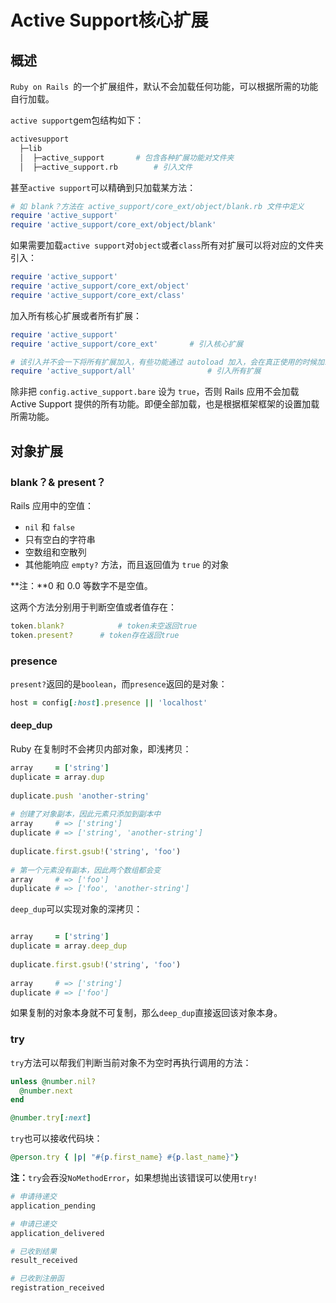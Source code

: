 # Active Support核心扩展

## 概述

`Ruby on Rails `的一个扩展组件，默认不会加载任何功能，可以根据所需的功能自行加载。

`active support`gem包结构如下：

```bash
activesupport
  ├─lib
  │  ├─active_support       # 包含各种扩展功能对文件夹
  │  ├─active_support.rb		# 引入文件
```

甚至`active support`可以精确到只加载某方法：

```ruby
# 如 blank？方法在 active_support/core_ext/object/blank.rb 文件中定义
require 'active_support'
require 'active_support/core_ext/object/blank'
```

如果需要加载`active support`对`object`或者`class`所有对扩展可以将对应的文件夹引入：

```ruby
require 'active_support'
require 'active_support/core_ext/object'
require 'active_support/core_ext/class'
```

加入所有核心扩展或者所有扩展：

```ruby
require 'active_support'
require 'active_support/core_ext'		# 引入核心扩展

# 该引入并不会一下将所有扩展加入，有些功能通过 autoload 加入，会在真正使用的时候加载
require 'active_support/all' 				# 引入所有扩展
```

除非把 `config.active_support.bare` 设为 `true`，否则 Rails 应用不会加载 Active Support 提供的所有功能。即便全部加载，也是根据框架框架的设置加载所需功能。



## 对象扩展

### blank？& present？

Rails 应用中的空值：

- `nil` 和 `false`
- 只有空白的字符串 
- 空数组和空散列
- 其他能响应 `empty?` 方法，而且返回值为 `true` 的对象

**注：**0 和 0.0 等数字不是空值。

这两个方法分别用于判断空值或者值存在：

```ruby
token.blank? 			# token未空返回true
token.present?		# token存在返回true
```



### presence

`present?`返回的是`boolean`，而`presence`返回的是对象：

```ruby
host = config[:host].presence || 'localhost'
```



#### deep_dup

Ruby 在复制时不会拷贝内部对象，即浅拷贝：

```ruby
array     = ['string']
duplicate = array.dup
 
duplicate.push 'another-string'
 
# 创建了对象副本，因此元素只添加到副本中
array     # => ['string']
duplicate # => ['string', 'another-string']
 
duplicate.first.gsub!('string', 'foo')
 
# 第一个元素没有副本，因此两个数组都会变
array     # => ['foo']
duplicate # => ['foo', 'another-string']
```

`deep_dup`可以实现对象的深拷贝：

```ruby

array     = ['string']
duplicate = array.deep_dup
 
duplicate.first.gsub!('string', 'foo')
 
array     # => ['string']
duplicate # => ['foo']
```

如果复制的对象本身就不可复制，那么`deep_dup`直接返回该对象本身。



### try

`try`方法可以帮我们判断当前对象不为空时再执行调用的方法：

```ruby
unless @number.nil?
  @number.next
end

@number.try[:next]
```

`try`也可以接收代码块：

```ruby
@person.try { |p| "#{p.first_name} #{p.last_name}"}
```

**注：**`try`会吞没`NoMethodError`，如果想抛出该错误可以使用`try!`







```ruby
# 申请待递交
application_pending

# 申请已递交
application_delivered

# 已收到结果
result_received

# 已收到注册函
registration_received
```



